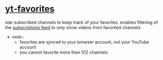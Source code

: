 # [yt-favorites](https://chrome.google.com/webstore/detail/yt-favorites/ifcphlpmanooadagnlmafmhgjklffkih)

star subscribed channels to keep track of your favorites. enables filtering of the [subscriptions feed](https://www.youtube.com/feed/subscriptions) to only show videos from favorited channels

- note::
	- favorites are synced to your browser account, not your YouTube account
	- you cannot favorite more than 512 channels
